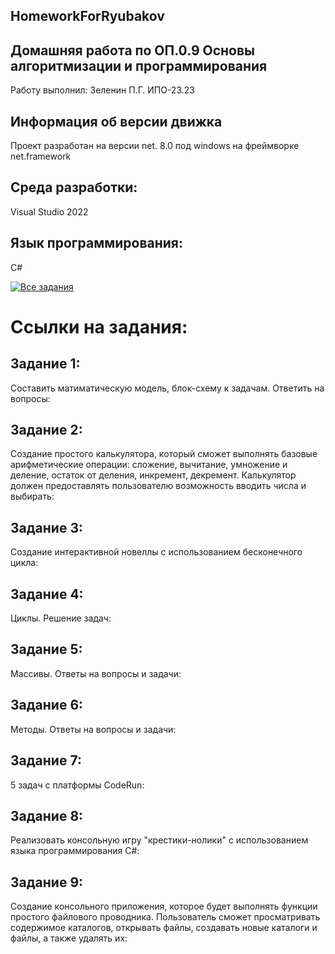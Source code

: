 ## HomeworkForRyubakov

## Домашняя работа по ОП.0.9 Основы алгоритмизации и программирования
Работу выполнил: Зеленин П.Г. ИПО-23.23
## Информация об версии движка
Проект разработан на версии net. 8.0 под windows на фреймворке net.framework
## Среда разработки: 
Visual Studio 2022
## Язык программирования:
С#

[![Все задания](https://img.shields.io/badge/📁_Все_задания-607D8B?style=for-the-badge&logo=github&logoColor=white)](https://github.com/MinorityKilla/homeworkZelenin/tree/main/Tasks)

# Ссылки на задания:

## Задание 1:
Составить матиматическую модель, блок-схему к задачам. Ответить на вопросы:

## Задание 2:
Cоздание простого калькулятора, который сможет выполнять базовые арифметические операции: сложение, вычитание, умножение и деление, остаток от деления, инкремент, декремент. Калькулятор должен предоставлять пользователю возможность вводить числа и выбирать:

## Задание 3:
Создание интерактивной новеллы с использованием бесконечного цикла:

## Задание 4:
Циклы. Решение задач:

## Задание 5:
Массивы. Ответы на вопросы и задачи:

## Задание 6:
Методы. Ответы на вопросы и задачи:

## Задание 7:
5 задач с платформы CodeRun:

## Задание 8:
Реализовать консольную игру "крестики-нолики" с использованием языка программирования C#:

## Задание 9:
Создание консольного приложения, которое будет выполнять функции простого файлового проводника. Пользователь сможет просматривать содержимое каталогов, открывать файлы, создавать новые каталоги и файлы, а также удалять их:
